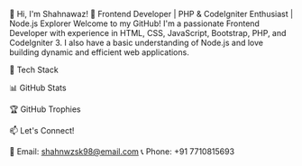 👋 Hi, I'm Shahnawaz!
🚀 Frontend Developer | PHP & CodeIgniter Enthusiast | Node.js Explorer
Welcome to my GitHub! I'm a passionate Frontend Developer with experience in HTML, CSS, JavaScript, Bootstrap, PHP, and CodeIgniter 3. I also have a basic understanding of Node.js and love building dynamic and efficient web applications.

🔧 Tech Stack










📊 GitHub Stats


🏆 GitHub Trophies

📫 Let's Connect!





📧 Email: shahnwzsk98@email.com
📞 Phone: +91 7710815693

